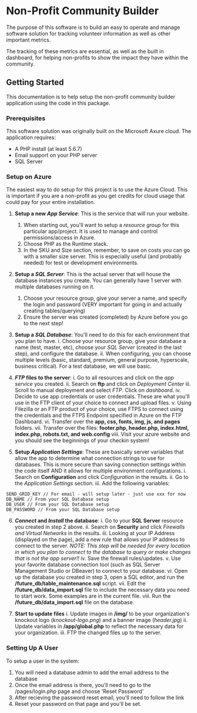 # Non-Profit Community Builder

The purpose of this software is to build an easy to operate and manage software solution for tracking volunteer information as well as other important metrics.

The tracking of these metrics are essential, as well as the built in dashboard, for helping non-profits to show the impact they have within the community.

## Getting Started

This documentation is to help setup the non-profit community builder application using the code in this package.

### Prerequisites

This software solution was originally built on the Microsoft Axure cloud. The application requires:
* A PHP install (at least 5.6.7)
* Email support on your PHP server
* SQL Server

### Setup on Azure
The easiest way to do setup for this project is to use the Azure Cloud. This is important if you are a non-profit as you get credits for cloud usage that could pay for your entire installation.

1. **Setup a new _App Service_**: This is the service that will run your website.
   1. When starting out, you'll want to setup a _resource group_ for this particular app/project. It is used to manage and control permissions/access in Azure.
   2. Choose PHP as the Runtime stack.
   3. In the SKU and Size section, remember, to save on costs you can go with a smaller size server. This is especially useful (and probably needed) for test or development environments.

2. **Setup a _SQL Server_**: This is the actual server that will house the database instances you create. You can generally have 1 server with multiple databases running on it.
   1. Choose your resource group, give your server a name, and specify the login and password (VERY important for going in and actually creating tables/querying)
   2. Ensure the server was created (completed) by Azure before you go to the next step!

3. **Setup a _SQL Database_**: You'll need to do this for each environment that you plan to have.
   i. Choose your resource group, give your database a name (test, master, etc), choose your *_SQL Server_* (created in the last step), and configure the database.
   ii. When configuring, you can choose multiple levels (basic, standard, premium, general purpose, hyperscale, business critical). For a test database, we will use basic.

4. **_FTP_ files to the server**:
   i. Go to all resources and click on the _app service_ you created.
   ii. Search on **ftp** and click on _Deployment Center_
   iii. Scroll to manual deployment and select _FTP_. Click on _dashboard_.
   iv. Decide to use app credentials or user credentials. These are what you'll use in the FTP client of your choice to connect and upload files.
   v. Using Filezilla or an FTP product of your choice, use FTPS to connect using the credentials and the FTPS Endpoint specified in Azure on the FTP Dashboard.
   vi. Transfer over the **app, css, fonts, img, js, and pages** folders.
   vii. Transfer over the files: **footer.php, header.php, index.html, index.php, robots.txt, and web.config**
   viii. Visit your azure website and you should see the beginnings of your checkin system!

5. **Setup _Application Settings_**: These are basically server variables that allow the app to determine what connection strings to use for databases. This is more secure than saving connection settings within the code itself AND it allows for multiple environment configurations.
   i. Search on **Configuration** and click _Configuration_ in the results.
   ii. Go to the _Application Settings_ section.
   iii. Add the following variables:
```
SEND_GRID_KEY // For email - will setup later - just use xxx for now
DB_NAME // From your SQL Database setup
DB_USER // From your SQL Database setup
DB_PASSWORD // From your SQL Database setup
```
6. **_Connect_ and _Install_ the database**:
   i. Go to your **SQL Server** resource you created in step 2 above.
   ii. Search on **Security** and click _Firewalls and Virtual Networks_ in the results.
   iii. Looking at your IP Address (displayed on the page), add a new rule that allows your IP address to connect to the server. *NOTE: This step will be needed for every location in which you plan to connect to the database to query or make changes that is not the app server!!*
   iv. Save the firewall rules/updates. 
   v. Use your favorite database connection tool (such as SQL Server Management Studio or DBeaver) to connect to your database.
   vi. Open up the database you created in step 3, open a SQL editor, and run the **/future_db/table_maintenance.sql** script.
   vii. Edit the **/future_db/data_import.sql** file to include the necessary data you need to start work. Some examples are in the current file.
   viii. Run the **/future_db/data_import.sql** file on the database.

7. **Start to update files**
   i. Update images in **/img/** to be your organization's knockout logo (_knockout-logo.png_) and a banner image (_header.jpg_)
   ii. Update variables in **/app/global.php** to reflect the necessary data for your organization.
   iii. FTP the changed files up to the server.

### Setting Up A User
To setup a user in the system:
1. You will need a database admin to add the email address to the database
2. Once the email address is there, you'll need to go to the /pages/login.php page and choose 'Reset Password'
3. After recieving the password reset email, you'll need to follow the link
4. Reset your password on that page and you'll be set.